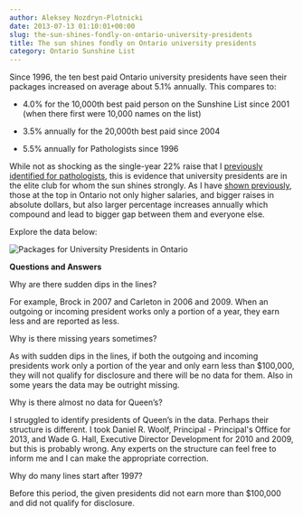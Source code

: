 ```yaml
---
author: Aleksey Nozdryn-Plotnicki
date: 2013-07-13 01:10:01+00:00
slug: the-sun-shines-fondly-on-ontario-university-presidents
title: The sun shines fondly on Ontario university presidents
category: Ontario Sunshine List
---
```


Since 1996, the ten best paid Ontario university presidents have seen their packages increased on average about 5.1% annually. This compares to:
	
  * 4.0% for the 10,000th best paid person on the Sunshine List since 2001 (when there first were 10,000 names on the list)
	
  * 3.5% annually for the 20,000th best paid since 2004
	
  * 5.5% annually for Pathologists since 1996

While not as shocking as the single-year 22% raise that I [previously identified for pathologists](http://alekseynp.com/2013/04/19/20-25-raise-for-ontarios-pathologists-in-201-shows-sunshine-list/), this is evidence that university presidents are in the elite club for whom the sun shines strongly. As I have [shown previously](http://alekseynp.com/2013/05/06/second-largest-growth-gap-in-2012-for-ontario-sunshine-list/), those at the top in Ontario not only higher salaries, and bigger raises in absolute dollars, but also larger percentage increases annually which compound and lead to bigger gap between them and everyone else.

Explore the data below:

![Packages for University Presidents in Ontario]({filename}/images/university-presidents.png)

**Questions and Answers**

Why are there sudden dips in the lines?

For example, Brock in 2007 and Carleton in 2006 and 2009. When an outgoing or incoming president works only a portion of a year, they earn less and are reported as less.

Why is there missing years sometimes?

As with sudden dips in the lines, if both the outgoing and incoming presidents work only a portion of the year and only earn less than $100,000, they will not qualify for disclosure and there will be no data for them. Also in some years the data may be outright missing.

Why is there almost no data for Queen’s?

I struggled to identify presidents of Queen’s in the data. Perhaps their structure is different. I took Daniel R. Woolf, Principal - Principal's Office for 2013, and Wade G. Hall, Executive Director Development for 2010 and 2009, but this is probably wrong. Any experts on the structure can feel free to inform me and I can make the appropriate correction.

Why do many lines start after 1997?

Before this period, the given presidents did not earn more than $100,000 and did not qualify for disclosure.
